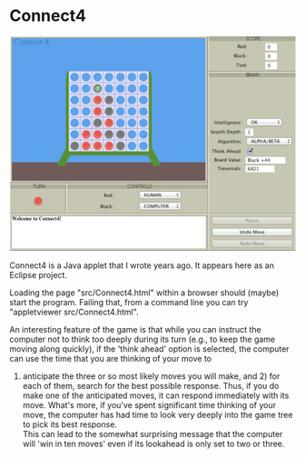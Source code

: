 Connect4
===========


![Screen shot.](img/screenshot.jpg)

Connect4 is a Java applet that I wrote years ago.  It appears here as an Eclipse project.

Loading the page "src/Connect4.html" within a browser should (maybe) start the program.
Failing that, from a command line you can try "appletviewer src/Connect4.html".

An interesting feature of the game is that while you can instruct the computer not to think 
too deeply during its turn (e.g., to keep the game moving along quickly), if the 'think ahead'
option is selected, the computer can use the time that you are thinking of your move to 
1) anticipate the three or so most likely moves you will make, and 2) for each of them, search 
for the best possible response.  Thus, if you do make one of the anticipated moves, it can respond
immediately with its move.  What's more, if you've spent significant time thinking of your move,
the computer has had time to look very deeply into the game tree to pick its best response.  
This can lead to the somewhat surprising message that the computer will 'win in ten moves' even 
if its lookahead is only set to two or three.

